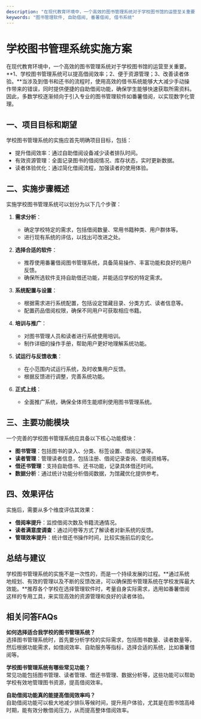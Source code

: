 ```yaml
---
description: "在现代教育环境中，一个高效的图书管理系统对于学校图书馆的运营至关重要。**1、学校图书管理系统可以提高借阅效率；2、便于资源管理；3、改善读者体验。**当涉及到借书和还书的流程时，使用高效的借书系统能够大大减少手动操作带来的错误，同时提供便捷的自助借阅功能，确保学生能够快速获取所需资料。因此，多数学校逐渐倾向于引入专业的图书管理软件如番薯借阅，以实现数字化管理。"
keywords: "图书管理软件, 自助借阅, 番薯借阅, 借书系统"
---
```

# 学校图书管理系统实施方案

在现代教育环境中，一个高效的图书管理系统对于学校图书馆的运营至关重要。**1、学校图书管理系统可以提高借阅效率；2、便于资源管理；3、改善读者体验。**当涉及到借书和还书的流程时，使用高效的借书系统能够大大减少手动操作带来的错误，同时提供便捷的自助借阅功能，确保学生能够快速获取所需资料。因此，多数学校逐渐倾向于引入专业的图书管理软件如番薯借阅，以实现数字化管理。

## 一、项目目标和期望

学校图书管理系统的实施应首先明确项目目标，包括：

- 提升借阅效率：通过自助借阅设备减少读者排队时间。
- 有效资源管理：全面记录图书的借阅情况、库存状态，实时更新数据。
- 读者体验优化：通过简化借阅流程，加强读者的使用体验。

## 二、实施步骤概述

实施学校图书管理系统可以划分为以下几个步骤：

1. **需求分析**：
   - 确定学校特定的需求，包括借阅数量、常用书籍种类、用户群体等。
   - 进行现有系统的评估，以找出可改进之处。

2. **选择合适的软件**：
   - 推荐使用番薯借阅图书管理系统，具备简易操作、丰富功能和良好的用户反馈。
   - 确保所选软件支持自助借还功能，并能适应学校的特定需求。

3. **系统配置与设置**：
   - 根据需求进行系统配置，包括设定馆藏目录、分类方式、读者信息等。
   - 配置药品借阅权限，确保不同用户可获取相应书籍。

4. **培训与推广**：
   - 对图书管理人员和读者进行系统使用培训。
   - 制作详细的操作手册，帮助用户更好地理解系统功能。

5. **试运行与反馈收集**：
   - 在小范围内试运行系统，及时收集用户反馈。
   - 根据反馈进行调整，完善系统功能。

6. **正式上线**：
   - 全面推广系统，确保全体师生能顺利使用图书管理系统。

## 三、主要功能模块

一个完善的学校图书管理系统应具备以下核心功能模块：

- **图书管理**：包括图书的录入、分类、标签设置、借阅记录等。
- **读者管理**：管理读者信息，包括注册、借阅记录查询、借阅资格等。
- **借还书管理**：支持自助借书、还书功能，记录具体借还时间。
- **数据分析**：通过统计功能分析借阅数据，为馆藏优化提供参考。

## 四、效果评估

实施后，需要从多个维度评估其效果：

- **借阅率提升**：监控借阅次数及书籍流通情况。
- **读者满意度调查**：通过问卷等方式了解读者对新系统的反馈。
- **管理效率提升**：统计借还书操作时间，比较实施前后的变化。

## 总结与建议

学校图书管理系统的实施不是一次性的，而是一个持续发展的过程。**通过系统地规划、有效的管理以及不断的反馈改进，可以确保图书管理系统在学校发挥最大效能。**推荐各个学校在选择管理软件时，考量自身实际需求，选用如番薯借阅这样的专用工具，来实现高效的资源管理和良好的读者体验。

## 相关问答FAQs

**如何选择适合我学校的图书管理系统？**  
选择图书管理系统时，首先要分析学校的实际需求，包括图书数量、读者数量等，然后根据功能需求，如借阅效率、自助服务等指标，选择合适的系统，比如番薯借阅等。

**学校图书管理系统有哪些常见功能？**  
常见功能包括图书管理、读者管理、借还书管理、数据分析等，这些功能可以帮助学校有效地管理图书资源，提高借阅效率。

**自助借阅功能真的能提高借阅效率吗？**  
自助借阅功能可以极大地减少排队等候时间，提升用户体验，尤其是在图书馆高峰时期，能有效分散借阅压力，从而提高整体借阅效率。
